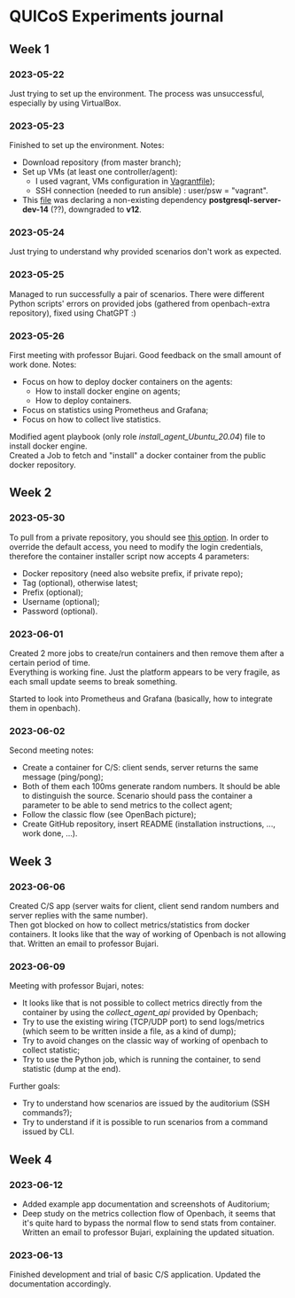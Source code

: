 # QUICoS Experiments journal

## Week 1
### 2023-05-22
Just trying to set up the environment. The process was unsuccessful, especially by using VirtualBox.

### 2023-05-23
Finished to set up the environment. 
Notes:
- Download repository (from master branch);
- Set up VMs (at least one controller/agent):
	- I used vagrant, VMs configuration in [Vagrantfile](Vagrantfile));
	- SSH connection (needed to run ansible) : user/psw = "vagrant".
- This [file](openbach/ansible/roles/install_controller/tasks/main.yml) was declaring a non-existing dependency **postgresql-server-dev-14** (??), downgraded to **v12**.

### 2023-05-24
Just trying to understand why provided scenarios don't work as expected.

### 2023-05-25
Managed to run successfully a pair of scenarios. There were different Python scripts' errors on provided jobs (gathered from openbach-extra repository), fixed using ChatGPT :)

### 2023-05-26
First meeting with professor Bujari. Good feedback on the small amount of work done. 
Notes:
- Focus on how to deploy docker containers on the agents:
	- How to install docker engine on agents;
	- How to deploy containers.
- Focus on statistics using Prometheus and Grafana;
- Focus on how to collect live statistics.

Modified agent playbook (only role *install_agent_Ubuntu_20.04*) file to install docker engine.  
Created a Job to fetch and "install" a docker container from the public docker repository.

## Week 2
### 2023-05-30
To pull from a private repository, you should see [this option](https://docs.docker.com/engine/reference/commandline/pull/#pull-from-a-different-registry).
In order to override the default access, you need to modify the login credentials, therefore the container installer script now accepts 4 parameters:
- Docker repository (need also website prefix, if private repo);
- Tag (optional), otherwise latest;
- Prefix (optional);
- Username (optional);
- Password (optional).

### 2023-06-01
Created 2 more jobs to create/run containers and then remove them after a certain period of time.  
Everything is working fine. Just the platform appears to be very fragile, as each small update seems to break something.

Started to look into Prometheus and Grafana (basically, how to integrate them in openbach).

### 2023-06-02
Second meeting notes:
- Create a container for C/S: client sends, server returns the same message (ping/pong);
- Both of them each 100ms generate random numbers. It should be able to distinguish the source. Scenario should pass the container a parameter to be able to send metrics to the collect agent;
- Follow the classic flow (see OpenBach picture);
- Create GitHub repository, insert README (installation instructions, ..., work done, ...).

## Week 3
### 2023-06-06
Created C/S app (server waits for client, client send random numbers and server replies with the same number).    
Then got blocked on how to collect metrics/statistics from docker containers.
It looks like that the way of working of Openbach is not allowing that. Written an email to professor Bujari.

### 2023-06-09
Meeting with professor Bujari, notes:
- It looks like that is not possible to collect metrics directly from the container by using the *collect_agent_api* provided by Openbach;
- Try to use the existing wiring (TCP/UDP port) to send logs/metrics (which seem to be written inside a file, as a kind of dump);
- Try to avoid changes on the classic way of working of openbach to collect statistic;
- Try to use the Python job, which is running the container, to send statistic (dump at the end).

Further goals:
- Try to understand how scenarios are issued by the auditorium (SSH commands?);
- Try to understand if it is possible to run scenarios from a command issued by CLI.

## Week 4
### 2023-06-12
- Added example app documentation and screenshots of Auditorium;
- Deep study on the metrics collection flow of Openbach, it seems that it's quite hard to bypass the normal flow to send stats from container. Written an email to professor Bujari, explaining the updated situation.

### 2023-06-13
Finished development and trial of basic C/S application. Updated the documentation accordingly.
